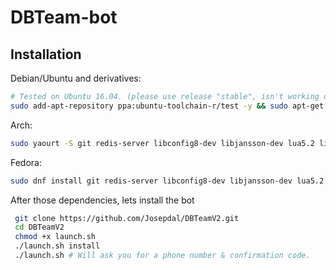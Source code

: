 DBTeam-bot
============

Installation
------------

Debian/Ubuntu and derivatives:
```bash
# Tested on Ubuntu 16.04. (please use release "stable", isn't working on stretch/testing)
sudo add-apt-repository ppa:ubuntu-toolchain-r/test -y && sudo apt-get update && sudo apt-get upgrade -y && sudo apt-get autoremove && sudo apt-get autoclean && sudo apt-get install git redis-server libconfig8-dev libjansson-dev lua5.2 liblua5.2-dev lua-lgi glib-2.0 libnotify-dev libssl-dev libssl1.0.0 make libstdc++6 -y
```

Arch:
```bash
sudo yaourt -S git redis-server libconfig8-dev libjansson-dev lua5.2 liblua5.2-dev lua-lgi glib-2.0 libnotify-dev libssl-dev libssl1.0.0
```

Fedora:
```bash
sudo dnf install git redis-server libconfig8-dev libjansson-dev lua5.2 liblua5.2-dev lua-lgi glib-2.0 libnotify-dev libssl-dev libssl1.0.0
```

After those dependencies, lets install the bot
```bash
 git clone https://github.com/Josepdal/DBTeamV2.git
 cd DBTeamV2
 chmod +x launch.sh
 ./launch.sh install
 ./launch.sh # Will ask you for a phone number & confirmation code.
```
